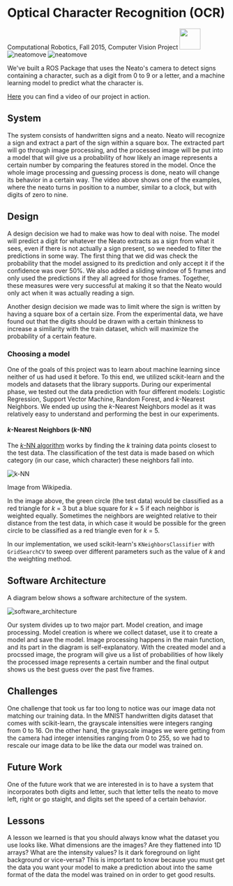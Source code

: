 # Optical Character Recognition (OCR)
Computational Robotics, Fall 2015, Computer Vision Project
<img src="neatomove.PNG" width="48">
![neatomove](neatomove.PNG "picture of neato")
![neatomove](neatomove2.PNG "picture of neato")

We've built a ROS Package that uses the Neato's camera to detect signs containing a character, such as a digit from 0 to 9 or a letter, and a machine learning model to predict what the character is.

<a href="https://www.youtube.com/watch?v=1gujZN9T9l8" target="_blank">Here</a> you can find a video of our project in action.

## System 
The system consists of handwritten signs and a neato. Neato will recognize a sign and extract a part of the sign within a square box. The extracted part will go through image processing, and the processed image will be put into a model that will give us a probability of how likely an image represents a certain number by comparing the features stored in the model. Once the whole image processing and guessing process is done, neato will change its behavior in a certain way. The video above shows one of the examples, where the neato turns in position to a number, similar to a clock, but with digits of zero to nine. 

## Design
A design decision we had to make was how to deal with noise. The model will predict a digit for whatever the Neato extracts as a sign from what it sees, even if there is not actually a sign present, so we needed to filter the predictions in some way. The first thing that we did was check the probability that the model assigned to its prediction and only accept it if the confidence was over 50%. We also added a sliding window of 5 frames and only used the predictions if they all agreed for those frames. Together, these measures were very successful at making it so that the Neato would only act when it was actually reading a sign.

Another design decision we made was to limit where the sign is written by having a square box of a certain size. From the experimental data, we have found out that the digits should be drawn with a certain thinkness to increase a similarity with the train dataset, which will maximize the probability of a certain feature. 

### Choosing a model

One of the goals of this project was to learn about machine learning since neither of us had used it before. To this end, we utilized scikit-learn and the models and datasets that the library supports. During our experimental phase, we tested out the data prediction with four different models: Logistic Regression, Support Vector Machine, Random Forest, and *k*-Nearest Neighbors. We ended up using the *k*-Nearest Neighbors model as it was relatively easy to understand and performing the best in our experiments.


#### *k*-Nearest Neighbors (*k*-NN)
The <a href="https://en.wikipedia.org/wiki/K-nearest_neighbors_algorithm" target="_blank">*k*-NN algorithm</a> works by finding the *k* training data points closest to the test data. The classification of the test data is made based on which category (in our case, which character) these neighbors fall into.

![k-NN](https://upload.wikimedia.org/wikipedia/commons/e/e7/KnnClassification.svg "k-NN visualization.")

Image from Wikipedia.

In the image above, the green circle (the test data) would be classified as a red triangle for *k* = 3 but a blue square for *k* = 5 if each neighbor is weighted equally. Sometimes the neighbors are weighted relative to their distance from the test data, in which case it would be possible for the green circle to be classified as a red triangle even for *k* = 5.

In our implementation, we used scikit-learn's `KNeighborsClassifier` with `GridSearchCV` to sweep over different parameters such as the value of *k* and the weighting method.

## Software Architecture
A diagram below shows a software architecture of the system.

![software_architecture](compvision_system.png "software architecture of the project.")


Our system divides up to two major part. Model creation, and image processing. Model creation is where we collect dataset, use it to create a model and save the model. Image processing happens in the main function, and its part in the diagram is self-explanatory. With the created model and a procssed image, the program will give us a list of probabilities of how likely the processed image represents a certain number and the final output shows us the best guess over the past five frames.

## Challenges
One challenge that took us far too long to notice was our image data not matching our training data. In the MNIST handwritten digits dataset that comes with scikit-learn, the grayscale intensities were integers ranging from 0 to 16. On the other hand, the grayscale images we were getting from the camera had integer intensities ranging from 0 to 255, so we had to rescale our image data to be like the data our model was trained on.

## Future Work
One of the future work that we are interested in is to have a system that incorporates both digits and letter, such that letter tells the neato to move left, right or go staight, and digits set the speed of a certain behavior. 

## Lessons
A lesson we learned is that you should always know what the dataset you use looks like. What dimensions are the images? Are they flattened into 1D arrays? What are the intensity values? Is it dark foreground on light background or vice-versa? This is important to know because you must get the data you want your model to make a prediction about into the same format of the data the model was trained on in order to get good results.
